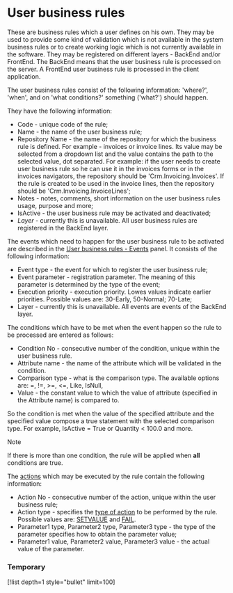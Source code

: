 
# User business rules

These are business rules which a user defines on his own. They may be used to provide some kind of validation which is not available in the system business rules or to create working logic which is not currently available in the software. They may be registered on different layers - BackEnd and/or FrontEnd. The BackEnd means that the user business rule is processed on the server. A FrontEnd user business rule is processed in the client application.

The user business rules consist of the following information: 'where?', 'when', and on 'what conditions?' something ('what?') should happen.

They have the following information:

- Code - unique code of the rule;
- Name - the name of the user business rule;
- Repository Name - the name of the repository for which the business rule is  defined. For example - invoices or invoice lines. Its value may be  selected from a dropdown list and the value contains the path to the  selected value, dot separated. For example: if the user needs to create  user business rule so he can use it in the invoices forms or in the  invoices navigators, the repository should be 'Crm.Invoicing.Invoices'.  If the rule is created to be used in the invoice lines, then the repository should be 'Crm.Invoicing.InvoiceLines';
- Notes - notes, comments, short information on the user business rules usage, purpose and more;
- IsActive - the user business rule may be activated and deactivated;
- *Layer* - currently this is unavailable. All user business rules are registered in the BackEnd layer.

The events which need to happen for the user business rule to be activated are described in the [User business rules - Events](https://docs.erp.net/tech/advanced/user-business-rules/events/index.html) panel. It consists of the following information:

- Event type - the event for which to register the user business rule;
- Event parameter - registration parameter. The meaning of this parameter is  determined by the type of the event;
- Execution priority - execution priority. Lowes values indicate earlier  priorities. Possible values are: 30-Early, 50-Normal; 70-Late;
- Layer - currently this is unavailable. All events are events of the BackEnd layer.

The conditions which have to be met when the event happen so the rule to be processed are entered as follows:

- Condition No - consecutive number of the condition, unique within the user business rule.
- Attribute name - the name of the attribute which will be validated in the condition.
- Comparison type - what is the comparison type. The available options are: =, !=, >=, <=, Like, IsNull,
- Value - the constant value to which the value of attribute (specified in the Attribute name) is compared to.

So the condition is met when the value of the specified attribute and the  specified value compose a true statement with the selected comparison  type. For example, IsActive = True or Quantity < 100.0 and more. 

> [!Note] 
> If there is more than one condition, the rule will be applied when **all** conditions are true.

The [actions](https://docs.erp.net/tech/advanced/user-business-rules/action-types/index.html) which may be executed by the rule contain the following information:

- Action No - consecutive number of the action, unique within the user business rule;
- Action type - specifies the [type of action](https://docs.erp.net/tech/advanced/user-business-rules/action-types/index.html) to be performed by the rule. Possible values are: [SETVALUE](https://docs.erp.net/tech/advanced/user-business-rules/action-types/setvalue.html) and [FAIL](https://docs.erp.net/tech/advanced/user-business-rules/action-types/fail.html). 
- Parameter1 type, Parameter2 type, Parameter3 type - the type of the parameter specifies how to obtain the parameter value; 
- Parameter1 value, Parameter2 value, Parameter3 value - the actual value of the parameter.


### Temporary

[!list depth=1 style="bullet" limit=100]
